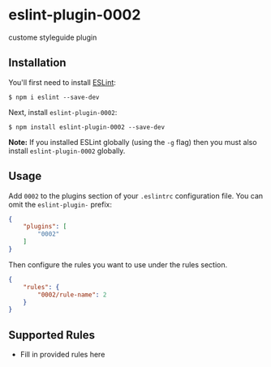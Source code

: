 # eslint-plugin-0002

custome styleguide plugin

## Installation

You'll first need to install [ESLint](http://eslint.org):

```
$ npm i eslint --save-dev
```

Next, install `eslint-plugin-0002`:

```
$ npm install eslint-plugin-0002 --save-dev
```

**Note:** If you installed ESLint globally (using the `-g` flag) then you must also install `eslint-plugin-0002` globally.

## Usage

Add `0002` to the plugins section of your `.eslintrc` configuration file. You can omit the `eslint-plugin-` prefix:

```json
{
    "plugins": [
        "0002"
    ]
}
```


Then configure the rules you want to use under the rules section.

```json
{
    "rules": {
        "0002/rule-name": 2
    }
}
```

## Supported Rules

* Fill in provided rules here





